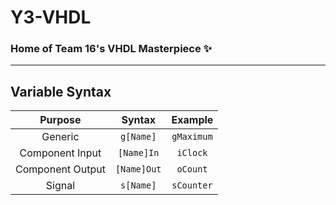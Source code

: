 # Y3-VHDL
### Home of Team 16's VHDL Masterpiece :sparkles:

---

## Variable Syntax
| Purpose | Syntax | Example|
|  :----: | :----: | :----: |
|Generic| `g[Name]`| `gMaximum` |
| Component Input | `[Name]In`| `iClock` |
| Component Output | `[Name]Out` | `oCount` |
| Signal | `s[Name]` | `sCounter` |
